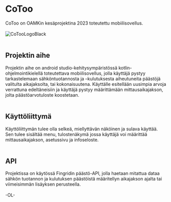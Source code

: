 # CoToo
CoToo on OAMKin kesäprojektina 2023 toteutettu mobiilisovellus.
<br><br>
![CoTooLogoBlack](https://github.com/0nd3/CoToo/assets/57521123/d74f3ee3-2b7b-48d2-aeab-812f225f1c24)
<br><br>
<h2>Projektin aihe</h2>
Projektin aihe on android studio-kehitysympäristössä kotlin-ohjelmointikielellä toteutettava mobiilisovellus, jolla käyttäjä pystyy tarkastelemaan sähköntuotannosta ja –kulutuksesta aiheutuneita päästöjä valitulta aikajaksolta, tai kokonaisuutena. Käyttälle esitellään uusimpia arvoja verrattuna edeltäneisiin ja käyttäjä pystyy määrittämään mittausaikajakson, jolta päästöarvotuloste koostetaan.
<br><br>
<h2>Käyttöliittymä</h2>
Käyttöliittymän tulee olla selkeä, miellyttävän näköinen ja sulava käyttää. Sen tulee sisältää menu, tulostenäkymä jossa käyttäjä voi määrittää mittausaikajakson, asetussivu ja infoseloste. 
<br><br>
<h2>API</h2>
Projektissa on käytössä Fingridin päästö-API, jolla haetaan mitattua dataa sähkön tuotannon ja kulutuksen päästöistä määritellyn aikajakson ajalta tai viimeisimmän lisäyksen perusteella. 
<br><br>
-OL-
